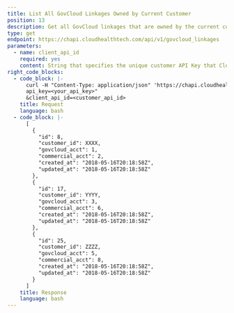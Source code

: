 ```yaml
---
title: List All GovCloud Linkages Owned by Current Customer
position: 13
description: Get all GovCloud linkages that are owned by the current customer.
type: get
endpoint: https://chapi.cloudhealthtech.com/api/v1/govcloud_linkages
parameters:
  - name: client_api_id
    required: yes
    content: String that specifies the unique customer API Key that CloudHealth generates. See [How to Get Client API ID](#partner_how-to-get-client-api-id).
right_code_blocks:
  - code_block: |-
      curl -H "Content-Type: application/json" 'https://chapi.cloudhealthtech.com/api/v1/govcloud_linkages?
      api_key=<your_api_key>"
      &client_api_id=<customer_api_id>
    title: Request
    language: bash
  - code_block: |-
      [
        {
          "id": 8,
          "customer_id": XXXX,
          "govcloud_acct": 1,
          "commercial_acct": 2,
          "created_at": "2018-05-16T20:18:58Z",
          "updated_at": "2018-05-16T20:18:58Z"
        },
        {
          "id": 17,
          "customer_id": YYYY,
          "govcloud_acct": 3,
          "commercial_acct": 6,
          "created_at": "2018-05-16T20:18:58Z",
          "updated_at": "2018-05-16T20:18:58Z"
        },
        {
          "id": 25,
          "customer_id": ZZZZ,
          "govcloud_acct": 5,
          "commercial_acct": 8,
          "created_at": "2018-05-16T20:18:58Z",
          "updated_at": "2018-05-16T20:18:58Z"
        }
      ]
    title: Response
    language: bash
---
```

